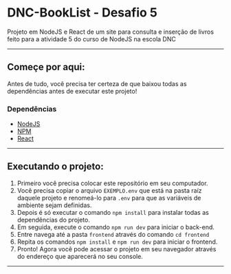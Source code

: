 # DNC-BookList - Desafio 5

Projeto em NodeJS e React de um site para consulta e inserção de livros feito para a atividade 5 do curso de NodeJS na escola DNC

---

## Começe por aqui:

Antes de tudo, você precisa ter certeza de que baixou todas as dependências antes de executar este projeto!

### Dependências

- [NodeJS](https://nodejs.org/en/)
- [NPM](https://www.npmjs.com/)
- [React](https://react.dev)

---

## Executando o projeto:

1. Primeiro você precisa colocar este repositório em seu computador.
2. Você precisa copiar o arquivo `EXEMPLO.env` que está na pasta raíz daquele projeto e renomeá-lo para `.env` para que as variáveis de ambiente sejam definidas.
3. Depois é só executar o comando `npm install` para instalar todas as dependências do projeto.
4. Em seguida, execute o comando `npm run dev` para iniciar o back-end.
5. Entre navega até a pasta `frontend` através do comando `cd frontend`
6. Repita os comandos `npm install` e `npm run dev` para iniciar o frontend.
7. Pronto! Agora você pode acessar o projeto em seu navegador através do endereço que aparecerá no seu console.

---
